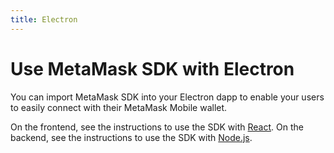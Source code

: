 ```yaml
---
title: Electron
---
```


# Use MetaMask SDK with Electron

You can import MetaMask SDK into your Electron dapp to enable your users to easily connect with
their MetaMask Mobile wallet.

On the frontend, see the instructions to use the SDK with [React](react.md).
On the backend, see the instructions to use the SDK with [Node.js](nodejs.md).